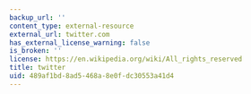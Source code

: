 ```yaml
---
backup_url: ''
content_type: external-resource
external_url: twitter.com
has_external_license_warning: false
is_broken: ''
license: https://en.wikipedia.org/wiki/All_rights_reserved
title: twitter
uid: 489af1bd-8ad5-468a-8e0f-dc30553a41d4
---
```


